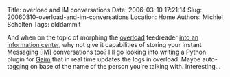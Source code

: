 Title: overload and IM conversations
Date: 2006-03-10 17:21:14
Slug: 20060310-overload-and-im-conversations
Location: Home
Authors: Michiel Scholten
Tags: olddammit

<p>And when on the topic of morphing the <a href="http://aquariusoft.org/page/html/overload/">overload</a> feedreader <a href="http://aquariusoft.org/~mbscholt/index.php?rantid=383">into an information center</a>, why not give it capabilities of storing your Instant Messaging [IM] conversations too? I'll go looking into writing a Python plugin for <a href="http://gaim.sf.net/">Gaim</a> that in real time updates the logs in overload. Maybe auto-tagging on base of the name of the person you're talking with. Interesting...</p>